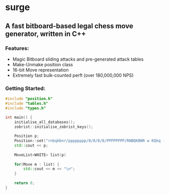 # surge
## A fast bitboard-based legal chess move generator, written in C++
### Features:
* Magic Bitboard sliding attacks and pre-generated attack tables
* Make-Unmake position class
* 16-bit Move representation
* Extremely fast bulk-counted perft (over 180,000,000 NPS)

### Getting Started:
```c++
#include "position.h"
#include "tables.h"
#include "types.h"

int main() {
    initialise_all_databases();
    zobrist::initialise_zobrist_keys();
	
    Position p;
    Position::set("rnbqkbnr/pppppppp/8/8/8/8/PPPPPPPP/RNBQKBNR w KQkq -", p);
    std::cout << p; 
  
    MoveList<WHITE> list(p)
  
    for(Move m : list) {
        std::cout << m << "\n";
    }
    
    return 0;
}
```
